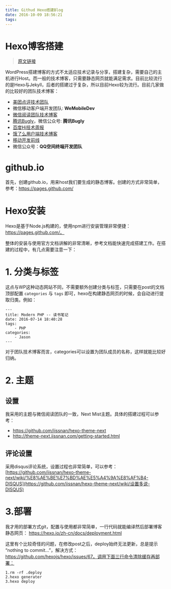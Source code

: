 ```yaml
---
title: Githud Hexo搭建Blog
date: 2016-10-09 18:56:21
tags:
---
```


# Hexo博客搭建

> [原文链接](http://lihei12345.github.io/2016/07/15/hexo-blog-setup/)

WordPress搭建博客的方式不太适应技术记录与分享，搭建复杂，需要自己的主机进行Host。而一般的技术博客，只需要静态网页就能满足需求。目前比较流行的是Hexo与Jekyll，后者的搭建过于复杂，所以目前Hexo较为流行。目前几家做的比较好的团队技术博客：

- [美团点评技术团队](http://tech.meituan.com/)
- 微信移动客户端开发团队: **WeMobileDev**
- [微信阅读团队技术博客](http://wereadteam.github.io/)
- [腾讯Bugly](http://dev.qq.com/)，微信公众号: **腾讯Bugly**
- [百度Hi技术周报](http://baiduhidevios.github.io/)
- [饿了么用户端技术博客](http://eleme.io/mobilists/)
- [移动开发前线](http://mobilefrontier.github.io/)
- 微信公众号：**QQ空间终端开发团队**

# github.io

首先，创建github.io，用来host我们要生成的静态博客。创建的方式非常简单，参考：https://pages.github.com/

# Hexo安装

Hexo是基于Node.js构建的，使用npm进行安装管理非常便捷：https://pages.github.com/。

整体的安装与使用官方文档讲解的非常清晰，参考文档能快速完成搭建工作。在搭建的过程中，有几点需要注意一下：

# 1. 分类与标签

这点与WP这种动态网站不同，不需要额外创建分类与标签，只需要在post的文档顶部配置 `categories` 与 `tags` 即可，hexo在构建静态网页的时候，会自动进行提取归类。例如：

```
---
title: Modern PHP -- 读书笔记
date: 2016-07-14 18:40:28
tags:
    - PHP
categories:
    - Jason
---
```



对于团队技术博客而言，categories可以设置为团队成员的名称，这样就能比较好归纳。

# 2. 主题

## 设置

我采用的主题与微信阅读团队的一致，Next Mist主题。具体的搭建过程可以参考：

- https://github.com/iissnan/hexo-theme-next
- http://theme-next.iissnan.com/getting-started.html

## 评论设置

采用disqus评论系统，设置过程也非常简单，可以参考：[https://github.com/iissnan/hexo-theme-next/wiki/%E8%AE%BE%E7%BD%AE%E5%A4%9A%E8%AF%B4-DISQUS](https://github.com/iissnan/hexo-theme-next/wiki/设置多说-DISQUS)

# 3.部署

我才用的部署方式git，配置与使用都非常简单，一行代码就能编译然后部署博客静态网页：
https://hexo.io/zh-cn/docs/deployment.html

这里有个比较奇怪的问题，在修改post之后，deploy始终无法更新，总是提示 “nothing to commit…”，解决方式：https://github.com/hexojs/hexo/issues/67。调用下面三行命令清除缓存再部署：

```
1.rm -rf .deploy
2.hexo generater
3.hexo deploy
```
